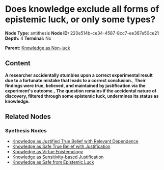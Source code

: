 # Does knowledge exclude all forms of epistemic luck, or only some types?

**Node Type:** antithesis
**Node ID:** 220e514b-ce34-4587-8cc7-ee367e50ce21
**Depth:** 4
**Terminal:** No

**Parent:** [Knowledge as Non-luck](knowledge-as-non-luck-synthesis-daf637e7-caa2-4c3f-bd6e-42bb8773580c.md)

## Content

**A researcher accidentally stumbles upon a correct experimental result due to a fortunate mistake that leads to a correct conclusion.**, **Their findings were true, believed, and maintained by justification via the experiment's outcome.**, **The question remains if the accidental nature of discovery, filtered through some epistemic luck, undermines its status as knowledge.**

## Related Nodes

### Synthesis Nodes

- [Knowledge as Justified True Belief with Relevant Dependence](knowledge-as-justified-true-belief-with-relevant-dependence-synthesis-ecaeb6f0-3c91-4a57-9f46-e23df623a3b2.md)
- [Knowledge as Safe True Belief with Justification](knowledge-as-safe-true-belief-with-justification-synthesis-43fc9b8b-1644-4b9d-968c-5b2aa3721477.md)
- [Knowledge as Virtue Epistemology](knowledge-as-virtue-epistemology-synthesis-4066847d-adf0-41bf-892a-1cbdf63d3ab0.md)
- [Knowledge as Sensitivity-based Justification](knowledge-as-sensitivity-based-justification-synthesis-056f7e45-cfe4-4154-92fe-cacdf9bad5fb.md)
- [Knowledge as Safe from Epistemic Luck](knowledge-as-safe-from-epistemic-luck-synthesis-f047f8e1-07a9-47ba-a8ea-f41ee67f2033.md)
